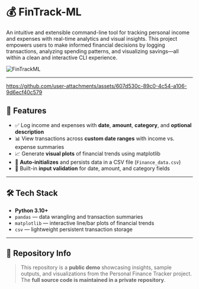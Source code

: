 # 💰 FinTrack-ML

An intuitive and extensible command-line tool for tracking personal income and expenses with real-time analytics and visual insights. This project empowers users to make informed financial decisions by logging transactions, analyzing spending patterns, and visualizing savings—all within a clean and interactive CLI experience.


![FinTrackML](https://github.com/user-attachments/assets/a0d9c6b5-6a34-43c6-8b29-c7d779eb68c1)

---

https://github.com/user-attachments/assets/607d530c-89c0-4c54-a106-9d6ecf40c579

## 🚀 Features

- ✅ Log income and expenses with **date**, **amount**, **category**, and **optional description**
- 📊 View transactions across **custom date ranges** with income vs. expense summaries
- 📈 Generate **visual plots** of financial trends using matplotlib
- 📁 **Auto-initializes** and persists data in a CSV file (`Finance_data.csv`)
- 🧠 Built-in **input validation** for date, amount, and category fields

---

## 🛠️ Tech Stack

- **Python 3.10+**
- `pandas` — data wrangling and transaction summaries  
- `matplotlib` — interactive line/bar plots of financial trends  
- `csv` — lightweight persistent transaction storage  

---

## 🔐 Repository Info

> This repository is a **public demo** showcasing insights, sample outputs, and visualizations from the Personal Finance Tracker project.  
> The **full source code is maintained in a private repository**.
